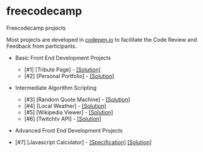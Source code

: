 # freecodecamp
Freecodecamp projects

Most projects are developed in [codepen.io](http://codepen.io/airtonbjunior/) to facilitate the Code Review and Feedback from participants.

* Basic Front End Development Projects
  * [#1] [Tribute Page] - [[Solution]](http://codepen.io/airtonbjunior/full/NAQPJZ/)
  * [#2] [Personal Portfolio] - [[Solution]](http://codepen.io/airtonbjunior/full/pbrgAq/)
* Intermediate Algorithm Scripting
  * [#3] [Random Quote Machine] - [[Solution]](http://codepen.io/airtonbjunior/full/jrEjPR/)
  * [#4] [Local Weather] - [[Solution]](http://codepen.io/airtonbjunior/full/yaYkZo/)
  * [#5] [Wikipedia Viewer] - [[Solution]](http://codepen.io/airtonbjunior/full/QKyBXY/)
  * [#6] [Twitchtv API] - [[Solution]](http://codepen.io/airtonbjunior/full/YGqVqR/)

* Advanced Front End Development Projects
 * [#7] [Javascript Calculator] - [[Specification]](https://www.freecodecamp.com/challenges/build-a-javascript-calculator)  [[Solution]](https://airtonbjunior.github.io/freecodecamp/projects/frontEnd/advanced/javascriptCalculator/)
